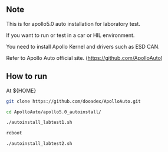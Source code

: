
## Note
This is for apollo5.0 auto installation for laboratory test.

If you want to run or test in a car or HIL environment.

You need to install Apollo Kernel and drivers such as ESD CAN.

Refer to Apollo Auto official site. (https://github.com/ApolloAuto)


## How to run
At ${HOME}
```bash
git clone https://github.com/dooadex/ApolloAuto.git

cd ApolloAuto/apollo5.0_autoinstall/

./autoinstall_labtest1.sh
```
```bash
reboot
```
```bash
./autoinstall_labtest2.sh
```
